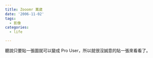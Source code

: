 ```yaml
---
title: Zooomr 萬歲
date: '2006-11-02'
tags:
  - 影像
categories:
  - life

---
```

聽說只要貼一張圖就可以變成 Pro User，所以就很沒誠意的貼一張來看看了。  
  
